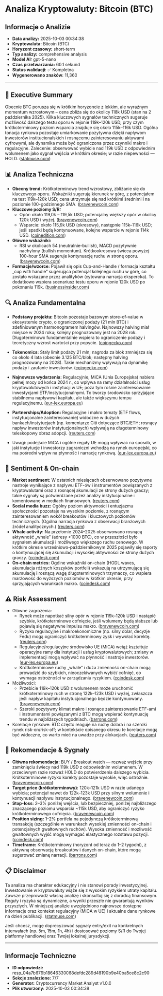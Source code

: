 # Analiza Kryptowaluty: Bitcoin (BTC)

## Informacje o Analizie

- **Data analizy:** 2025-10-03 00:34:38
- **Kryptowaluta:** Bitcoin (BTC)
- **Horyzont czasowy:** short-term
- **Typ analizy:** comprehensive analysis
- **Model AI:** gpt-5-nano
- **Czas przetwarzania:** 60.1 sekund
- **Status walidacji:** ✅ Kompletna
- **Wygenerowano znaków:** 11,360

---

## 🎯 Executive Summary
Obecnie BTC porusza się w krótkim horyzoncie z lekkim, ale wyraźnym momentum wzrostowym – cena zbliża się do okolicy 118k USD (stan na 2 października 2025). Kilka kluczowych sygnałów technicznych sugeruje możliwość dalszego testu oporu w rejonie 119k–120k USD, przy czym krótkoterminowy poziom wsparcia znajduje się około 115k–116k USD. Ogólna tonacja rynkowa pozostaje umiarkowanie pozytywna dzięki napływom inwestorów institucionalskich i rosnącemu zainteresowaniu aktywami cyfrowymi, ale dynamika może być ograniczona przez czynniki makro i regulacyjne. Zalecenie: obserwować wybicie nad 119k USD z odpowiednim wolumenem jako sygnał wejścia w krótkim okresie; w razie niepewności — HOLD. ([statmuse.com](https://www.statmuse.com/money/ask/oct-1-to-today-bitcoin-price?utm_source=openai))

## 📊 Analiza Techniczna
- **Obecny trend:** Krótkoterminowy trend wzrostowy, zbliżanie się do kluczowego oporu. Wskaźniki sugerują kierunek w górę, z potencjałem na test 119k–120k USD; cena utrzymuje się nad krótkimi średnimi i na poziomie 100-godzinnego SMA. ([bravenewcoin.com](https://bravenewcoin.com/insights/bitcoin-btc-price-today-prediction-bitcoin-smashes-past-118k-resistance-as-traders-await-120k-breakout?utm_source=openai))
- **Kluczowe poziomy S/R:**
  - Opór: około 119,0k – 119,5k USD; potencjalny większy opór w okolicy 120k USD i wyżej. ([bravenewcoin.com](https://bravenewcoin.com/insights/bitcoin-btc-price-today-prediction-bitcoin-smashes-past-118k-resistance-as-traders-await-120k-breakout?utm_source=openai))
  - Wsparcie: około 115,9k USD (okresowy), następnie 115k–116k USD; jeśli spadki będą kontynuowane, kolejne wsparcie w rejonie 114k USD. ([coinedition.com](https://coinedition.com/bitcoin-btc-price-prediction-will-bitcoin-break-118k/?utm_source=openai))
- **Główne wskaźniki:**
  - RSI w okolicach 54 (neutralnie–bullish), MACD pozytywnie nachylony (bullish momentum). Krótkookresowa świeca powyżej 100-hour SMA sugeruje kontynuację ruchu w stronę oporu. ([bravenewcoin.com](https://bravenewcoin.com/insights/bitcoin-btc-price-today-prediction-bitcoin-smashes-past-118k-resistance-as-traders-await-120k-breakout?utm_source=openai))
- **Formacje/wzorce:** Pojawił się opis Cup-and-Handle / formacja kształtu „cup with handle” sugerująca potencjał kolejnego ruchu w górę, co zostało wskazane przez analityków (cytowana narracja ekspercka). To dodatkowo wspiera scenariusz testu oporu w rejonie 120k USD po pokonaniu 119k. ([businessinsider.com](https://www.businessinsider.com/bitcoin-price-all-time-highs-rally-momentum-ethereum-crypto-doge-2025-7?utm_source=openai))

## 🔍 Analiza Fundamentalna
- **Podstawy projektu:** Bitcoin pozostaje bazowym store-of-value w ekosystemie crypto, o ograniczonej podaży (21 mln BTC) i zdefiniowanym harmonogramem halvingów. Najnowszy halving miał miejsce w 2024 roku; kolejny prognozowany jest na 2028 rok. Długoterminowo fundamentalnie wspiera to ograniczenie podaży i teoretyczny wzrost wartości przy popycie. ([coingecko.com](https://www.coingecko.com/en/coins/bitcoin/bitcoin-halving?utm_source=openai))
- **Tokenomics:** Stały limit podaży 21 mln; nagroda za blok zmniejsza się co około 4 lata (obecnie 3.125 BTC/blok; następny halving prognozowany na 2028). Takie mechanizmy wpływają na dynamikę podaży i zaufanie inwestorów. ([coingecko.com](https://www.coingecko.com/en/coins/bitcoin/bitcoin-halving?utm_source=openai))
- **Najnowsze wydarzenia:** Regulacyjnie, MiCA (Unia Europejska) nabiera pełnej mocy od końca 2024 r., co wpływa na ramy działalności usług kryptowalutowych i instytucji w UE; poza tym rośnie zainteresowanie inwestycjami ETF/instytucjonalnymi. To tworzy środowisko sprzyjające stabilnemu napływowi kapitału, ale także większymu tempu regulacyjnemu. ([eur-lex.europa.eu](https://eur-lex.europa.eu/EN/legal-content/summary/european-crypto-assets-regulation-mica.html?utm_source=openai))
- **Partnerships/Adoption:** Regulacyjne i makro tematy (ETF flows, instytucjonalne zainteresowanie) widoczne w dużych bankach/instytucjach (np. komentarze Citi dotyczące BTC/ETH; rosnący napływ inwestorów instytucjonalnych) wpływają na długoterminowy teleskopowy obraz adopcji. ([reuters.com](https://www.reuters.com/business/citigroup-lifts-ether-outlook-trims-bitcoin-view-shifting-investor-flows-2025-10-02/?utm_source=openai))

- Uwagi: podejście MiCA i ogólne reguły UE mogą wpływać na sposób, w jaki instytucje i inwestorzy zagraniczni wchodzą na rynek europejski, co ma pośredni wpływ na płynność i narrację rynkową. ([eur-lex.europa.eu](https://eur-lex.europa.eu/EN/legal-content/summary/european-crypto-assets-regulation-mica.html?utm_source=openai))

## 🌊 Sentiment & On-chain
- **Market sentiment:** W ostatnich miesiącach obserwowano pozytywne nastroje wynikające z napływu ETF-ów i instrumentów powiązanych z kryptowalutami oraz z rosnącej akumulacji ze strony dużych graczy; takie sygnały są potwierdzane przez analizy instytucjonalne i komentowane w mediach finansowych. ([reuters.com](https://www.reuters.com/business/citigroup-lifts-ether-outlook-trims-bitcoin-view-shifting-investor-flows-2025-10-02/?utm_source=openai))
- **Social media buzz:** Ogólny poziom aktywności i entuzjazmu społeczności pozostaje na wysokim poziomie, z rosnącym zainteresowaniem wokół breakoutów i kluczowych poziomów technicznych. (Ogólna narracja rynkowa z obserwacji branżowych źródeł analitycznych.) ([reuters.com](https://www.reuters.com/business/citigroup-lifts-ether-outlook-trims-bitcoin-view-shifting-investor-flows-2025-10-02/?utm_source=openai))
- **Whale activity:** Na przełomie 2024–2025 obserwowano rosnącą aktywność „whale” (adresy >1000 BTC), co w przeszłości było sygnałem akumulacji i możliwego większego ruchu cenowego. W krótkim okresie wrześniowo-październikowym 2025 pojawiły się raporty o kontynuującej się akumulacji i wysokiej aktywności ze strony dużych graczy. ([coindesk.com](https://www.coindesk.com/markets/2025/09/03/bitcoin-s-old-guard-still-growing-despite-whale-selling/?utm_source=openai))
- **On-chain metrics:** Ogólne wskaźniki on-chain (HODL waves, akumulacja różnych koszyków portfeli) wskazują na utrzymującą się akumulację i rosnącą wagę długoterminowych trzymaczy, co wspiera marżowość do wyższych poziomów w krótkim okresie, przy sprzyjających warunkach makro. ([coindesk.com](https://www.coindesk.com/markets/2025/09/03/bitcoin-s-old-guard-still-growing-despite-whale-selling/?utm_source=openai))

## ⚠️ Risk Assessment
- Główne zagrożenia:
  - Rynek może napotkać silny opór w rejonie 119k–120k USD i nastąpić szybkie, krótkoterminowe cofnięcie, jeśli wolumeny będą słabsze lub pojawią się negatywne impulsu makro. ([bravenewcoin.com](https://bravenewcoin.com/insights/bitcoin-btc-price-today-prediction-bitcoin-smashes-past-118k-resistance-as-traders-await-120k-breakout?utm_source=openai))
  - Ryzyko regulacyjne i makroekonomiczne (np. silny dolar, decyzje Fedu) mogą ograniczyć krótkoterminowy zysk i wywołać korektę. ([reuters.com](https://www.reuters.com/business/citigroup-lifts-ether-outlook-trims-bitcoin-view-shifting-investor-flows-2025-10-02/?utm_source=openai))
  - Regulacyjne/regulacyjne środowisko UE (MiCA) wciąż kształtuje operacyjne ramy dla instytucji i usług kryptowalutowych; zmiany w implementacji mogą wpływać na płynność i nastroje inwestorów. ([eur-lex.europa.eu](https://eur-lex.europa.eu/EN/legal-content/summary/european-crypto-assets-regulation-mica.html?utm_source=openai))
  - Krótkoterminowe ruchy „whale” i duża zmienność on-chain mogą prowadzić do szybkich, nieoczekiwanych wybić/ cofnięć, co wymaga ostrożności w zarządzaniu ryzykiem. ([coindesk.com](https://www.coindesk.com/markets/2025/09/03/bitcoin-s-old-guard-still-growing-despite-whale-selling/?utm_source=openai))
- Możliwości:
  - Przebicie 119k–120k USD z wolumenem może uruchomić krótkoterminowy ruch w stronę 122k–123k USD i wyżej, zwłaszcza jeśli napływ kapitału instytucjonalnego będzie kontynuowany. ([bravenewcoin.com](https://bravenewcoin.com/insights/bitcoin-btc-price-today-prediction-bitcoin-smashes-past-118k-resistance-as-traders-await-120k-breakout?utm_source=openai))
  - Szeroki pozytywny klimat makro i rosnące zainteresowanie ETF-ami i instrumentami powiązanymi z BTC mogą wspierać kontynuację trendu w najbliższych tygodniach. ([barrons.com](https://www.barrons.com/articles/bitcoin-price-ethereum-xrp-crypto-government-shutdown-1a288e1a?utm_source=openai))
- Korelacje rynkowe: BTC często reaguje na ruchy dolara i na szeroki rynek risk-on/risk-off; w kontekście opisanego okresu te korelacje mogą być widoczne, co warto mieć na uwadze przy alokacjach. ([reuters.com](https://www.reuters.com/business/citigroup-lifts-ether-outlook-trims-bitcoin-view-shifting-investor-flows-2025-10-02/?utm_source=openai))

## 🎯 Rekomendacje & Sygnały
- **Główna rekomendacja:** BUY / Breakout watch — rozważ wejście przy zamknięciu świecy nad 119k USD z odpowiednim wolumenem. W przeciwnym razie rozważ HOLD do potwierdzenia dalszego wybicia. Krótkoterminowe ryzyko korekty pozostaje wysokie, więc ostrożnie. ([bravenewcoin.com](https://bravenewcoin.com/insights/bitcoin-btc-price-today-prediction-bitcoin-smashes-past-118k-resistance-as-traders-await-120k-breakout?utm_source=openai))
- **Target price (krótkoterminowy):** 120k–121k USD w razie udanego wybicia; potencjał nawet do 122k–123k USD przy silnym wolumenie i kontynuacji napływu instytucjonalnego. ([bravenewcoin.com](https://bravenewcoin.com/insights/bitcoin-btc-price-today-prediction-bitcoin-smashes-past-118k-resistance-as-traders-await-120k-breakout?utm_source=openai))
- **Stop-loss:** 2–3% poniżej wejścia, lub bezpieczniej, poniżej najbliższego znaczącego poziomu wsparcia ~115k USD, aby ograniczyć ryzyko krótkoterminowego cofnięcia. ([bravenewcoin.com](https://bravenewcoin.com/insights/bitcoin-btc-price-today-prediction-bitcoin-smashes-past-118k-resistance-as-traders-await-120k-breakout?utm_source=openai))
- **Position sizing:** 1–2% portfela na pojedynczą krótkoterminową transakcję (szczególnie w warunkach wysokiej zmienności on-chain i potencjalnych gwałtownych ruchów). Wysoka zmienność i możliwość gwałtownych wyjść mogą wymagać elastycznego rozstawu pozycji. ([coindesk.com](https://www.coindesk.com/markets/2025/09/03/bitcoin-s-old-guard-still-growing-despite-whale-selling/?utm_source=openai))
- **Timeframe:** Krótkoterminowy (horyzont od teraz do 1–2 tygodni), z aktywną obserwacją breakoutów i danych on-chain, które mogą sugerować zmianę narracji. ([barrons.com](https://www.barrons.com/articles/bitcoin-price-ethereum-xrp-crypto-government-shutdown-1a288e1a?utm_source=openai))

## 📋 Disclaimer
Ta analiza ma charakter edukacyjny i nie stanowi porady inwestycyjnej. Inwestowanie w kryptowaluty wiąże się z wysokim ryzykiem utraty kapitału. Zawsze przeprowadź własną analizę i skonsultuj się z doradcą finansowym. Reguły i ryzyka są dynamiczne, a wyniki przeszłe nie gwarantują wyników przyszłych. W niniejszej analizie uwzględniono najnowsze dostępne informacje oraz kontekst regulacyjny (MiCA w UE) i aktualne dane rynkowe na dzień publikacji. ([statmuse.com](https://www.statmuse.com/money/ask/oct-1-to-today-bitcoin-price?utm_source=openai))

Jeśli chcesz, mogę doprecyzować sygnały entry/exit na konkretnych interwałach (np. 5m, 15m, 1h, 4h) i dostosować poziomy S/R do Twojej platformy handlowej oraz Twojej lokalnej jurysdykcji.

---

## Informacje Techniczne

- **ID odpowiedzi:** resp_04a7b679b18646330068defdc289d48190b9e40ba5ce8c2c90
- **Sekcje znalezione:** 7/7
- **Generator:** Cryptocurrency Market Analyst v1.0.0
- **Plik utworzony:** 2025-10-03 00:34:38
